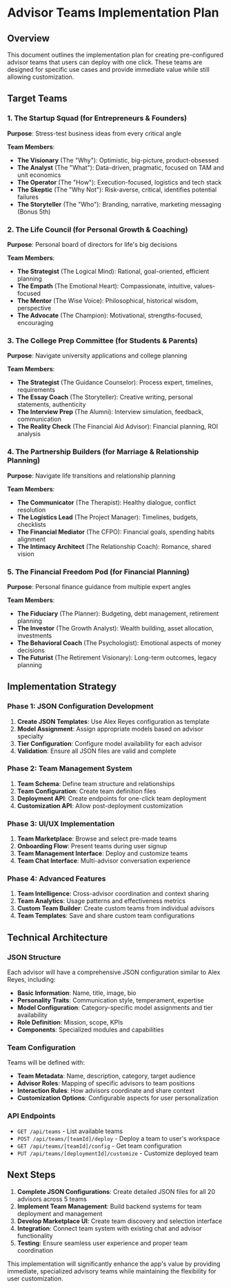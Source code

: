 # Advisor Teams Implementation Plan

## Overview
This document outlines the implementation plan for creating pre-configured advisor teams that users can deploy with one click. These teams are designed for specific use cases and provide immediate value while still allowing customization.

## Target Teams

### 1. The Startup Squad (for Entrepreneurs & Founders)
**Purpose**: Stress-test business ideas from every critical angle

**Team Members**:
- **The Visionary** (The "Why"): Optimistic, big-picture, product-obsessed
- **The Analyst** (The "What"): Data-driven, pragmatic, focused on TAM and unit economics
- **The Operator** (The "How"): Execution-focused, logistics and tech stack
- **The Skeptic** (The "Why Not"): Risk-averse, critical, identifies potential failures
- **The Storyteller** (The "Who"): Branding, narrative, marketing messaging (Bonus 5th)

### 2. The Life Council (for Personal Growth & Coaching)
**Purpose**: Personal board of directors for life's big decisions

**Team Members**:
- **The Strategist** (The Logical Mind): Rational, goal-oriented, efficient planning
- **The Empath** (The Emotional Heart): Compassionate, intuitive, values-focused
- **The Mentor** (The Wise Voice): Philosophical, historical wisdom, perspective
- **The Advocate** (The Champion): Motivational, strengths-focused, encouraging

### 3. The College Prep Committee (for Students & Parents)
**Purpose**: Navigate university applications and college planning

**Team Members**:
- **The Strategist** (The Guidance Counselor): Process expert, timelines, requirements
- **The Essay Coach** (The Storyteller): Creative writing, personal statements, authenticity
- **The Interview Prep** (The Alumni): Interview simulation, feedback, communication
- **The Reality Check** (The Financial Aid Advisor): Financial planning, ROI analysis

### 4. The Partnership Builders (for Marriage & Relationship Planning)
**Purpose**: Navigate life transitions and relationship planning

**Team Members**:
- **The Communicator** (The Therapist): Healthy dialogue, conflict resolution
- **The Logistics Lead** (The Project Manager): Timelines, budgets, checklists
- **The Financial Mediator** (The CFPO): Financial goals, spending habits alignment
- **The Intimacy Architect** (The Relationship Coach): Romance, shared vision

### 5. The Financial Freedom Pod (for Financial Planning)
**Purpose**: Personal finance guidance from multiple expert angles

**Team Members**:
- **The Fiduciary** (The Planner): Budgeting, debt management, retirement planning
- **The Investor** (The Growth Analyst): Wealth building, asset allocation, investments
- **The Behavioral Coach** (The Psychologist): Emotional aspects of money decisions
- **The Futurist** (The Retirement Visionary): Long-term outcomes, legacy planning

## Implementation Strategy

### Phase 1: JSON Configuration Development
1. **Create JSON Templates**: Use Alex Reyes configuration as template
2. **Model Assignment**: Assign appropriate models based on advisor specialty
3. **Tier Configuration**: Configure model availability for each advisor
4. **Validation**: Ensure all JSON files are valid and complete

### Phase 2: Team Management System
1. **Team Schema**: Define team structure and relationships
2. **Team Configuration**: Create team definition files
3. **Deployment API**: Create endpoints for one-click team deployment
4. **Customization API**: Allow post-deployment customization

### Phase 3: UI/UX Implementation
1. **Team Marketplace**: Browse and select pre-made teams
2. **Onboarding Flow**: Present teams during user signup
3. **Team Management Interface**: Deploy and customize teams
4. **Team Chat Interface**: Multi-advisor conversation experience

### Phase 4: Advanced Features
1. **Team Intelligence**: Cross-advisor coordination and context sharing
2. **Team Analytics**: Usage patterns and effectiveness metrics
3. **Custom Team Builder**: Create custom teams from individual advisors
4. **Team Templates**: Save and share custom team configurations

## Technical Architecture

### JSON Structure
Each advisor will have a comprehensive JSON configuration similar to Alex Reyes, including:
- **Basic Information**: Name, title, image, bio
- **Personality Traits**: Communication style, temperament, expertise
- **Model Configuration**: Category-specific model assignments and tier availability
- **Role Definition**: Mission, scope, KPIs
- **Components**: Specialized modules and capabilities

### Team Configuration
Teams will be defined with:
- **Team Metadata**: Name, description, category, target audience
- **Advisor Roles**: Mapping of specific advisors to team positions
- **Interaction Rules**: How advisors coordinate and share context
- **Customization Options**: Configurable aspects for user personalization

### API Endpoints
- `GET /api/teams` - List available teams
- `POST /api/teams/[teamId]/deploy` - Deploy a team to user's workspace
- `GET /api/teams/[teamId]/config` - Get team configuration
- `PUT /api/teams/[deploymentId]/customize` - Customize deployed team

## Next Steps

1. **Complete JSON Configurations**: Create detailed JSON files for all 20 advisors across 5 teams
2. **Implement Team Management**: Build backend systems for team deployment and management
3. **Develop Marketplace UI**: Create team discovery and selection interface
4. **Integration**: Connect team system with existing chat and advisor functionality
5. **Testing**: Ensure seamless user experience and proper team coordination

This implementation will significantly enhance the app's value by providing immediate, specialized advisory teams while maintaining the flexibility for user customization.